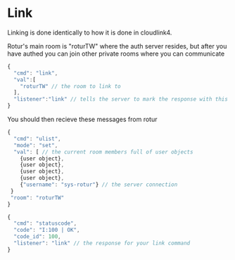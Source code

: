 # Link

Linking is done identically to how it is done in cloudlink4.

Rotur's main room is "roturTW" where the auth server resides, but after you have authed you can join other private rooms where you can communicate

```javascript
{
  "cmd": "link",
  "val":[
    "roturTW" // the room to link to
  ],
  "listener":"link" // tells the server to mark the response with this same listener
}
```

You should then recieve these messages from rotur

```javascript
{
  "cmd": "ulist",
  "mode": "set",
  "val": [ // the current room members full of user objects
    {user object},
    {user object},
    {user object},
    {user object},
    {"username": "sys-rotur"} // the server connection
 }
 "room": "roturTW"
}
```

```javascript
{
  "cmd": "statuscode",
  "code": "I:100 | OK",
  "code_id": 100,
  "listener": "link" // the response for your link command
}
```
